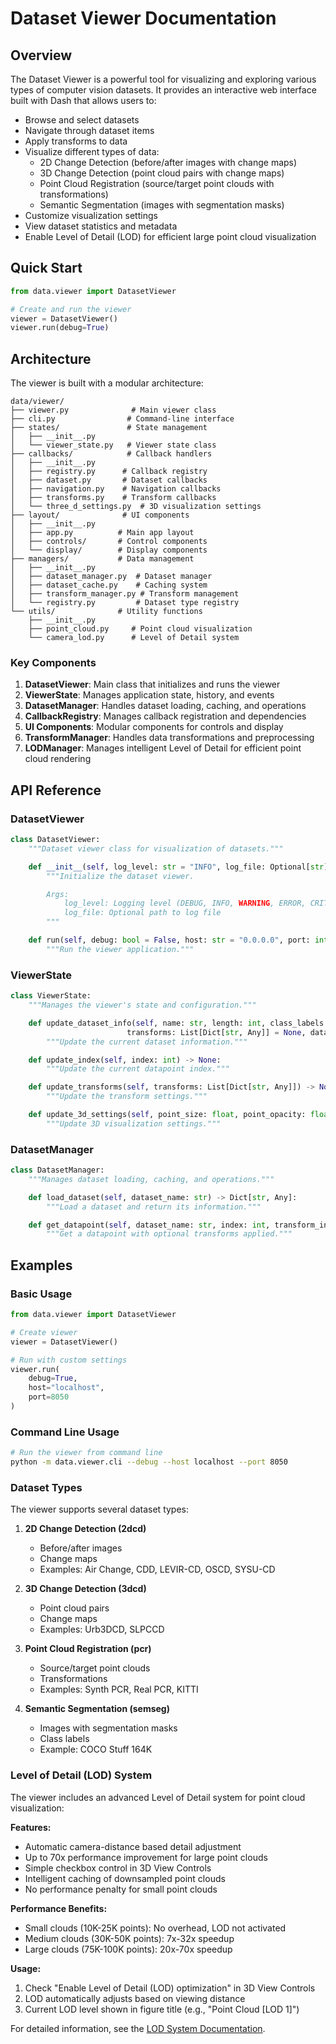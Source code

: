 # Dataset Viewer Documentation

## Overview

The Dataset Viewer is a powerful tool for visualizing and exploring various types of computer vision datasets. It provides an interactive web interface built with Dash that allows users to:

- Browse and select datasets
- Navigate through dataset items
- Apply transforms to data
- Visualize different types of data:
  - 2D Change Detection (before/after images with change maps)
  - 3D Change Detection (point cloud pairs with change maps)
  - Point Cloud Registration (source/target point clouds with transformations)
  - Semantic Segmentation (images with segmentation masks)
- Customize visualization settings
- View dataset statistics and metadata
- Enable Level of Detail (LOD) for efficient large point cloud visualization

## Quick Start

```python
from data.viewer import DatasetViewer

# Create and run the viewer
viewer = DatasetViewer()
viewer.run(debug=True)
```

## Architecture

The viewer is built with a modular architecture:

```
data/viewer/
├── viewer.py              # Main viewer class
├── cli.py                # Command-line interface
├── states/               # State management
│   ├── __init__.py
│   └── viewer_state.py   # Viewer state class
├── callbacks/            # Callback handlers
│   ├── __init__.py
│   ├── registry.py      # Callback registry
│   ├── dataset.py       # Dataset callbacks
│   ├── navigation.py    # Navigation callbacks
│   ├── transforms.py    # Transform callbacks
│   └── three_d_settings.py  # 3D visualization settings
├── layout/              # UI components
│   ├── __init__.py
│   ├── app.py          # Main app layout
│   ├── controls/       # Control components
│   └── display/        # Display components
├── managers/           # Data management
│   ├── __init__.py
│   ├── dataset_manager.py  # Dataset manager
│   ├── dataset_cache.py    # Caching system
│   ├── transform_manager.py # Transform management
│   └── registry.py         # Dataset type registry
└── utils/              # Utility functions
    ├── __init__.py
    ├── point_cloud.py     # Point cloud visualization
    └── camera_lod.py      # Level of Detail system
```

### Key Components

1. **DatasetViewer**: Main class that initializes and runs the viewer
2. **ViewerState**: Manages application state, history, and events
3. **DatasetManager**: Handles dataset loading, caching, and operations
4. **CallbackRegistry**: Manages callback registration and dependencies
5. **UI Components**: Modular components for controls and display
6. **TransformManager**: Handles data transformations and preprocessing
7. **LODManager**: Manages intelligent Level of Detail for efficient point cloud rendering

## API Reference

### DatasetViewer

```python
class DatasetViewer:
    """Dataset viewer class for visualization of datasets."""

    def __init__(self, log_level: str = "INFO", log_file: Optional[str] = None):
        """Initialize the dataset viewer.

        Args:
            log_level: Logging level (DEBUG, INFO, WARNING, ERROR, CRITICAL)
            log_file: Optional path to log file
        """

    def run(self, debug: bool = False, host: str = "0.0.0.0", port: int = 8050) -> None:
        """Run the viewer application."""
```

### ViewerState

```python
class ViewerState:
    """Manages the viewer's state and configuration."""

    def update_dataset_info(self, name: str, length: int, class_labels: Dict[int, str],
                          transforms: List[Dict[str, Any]] = None, dataset_type: str = None) -> None:
        """Update the current dataset information."""

    def update_index(self, index: int) -> None:
        """Update the current datapoint index."""

    def update_transforms(self, transforms: List[Dict[str, Any]]) -> None:
        """Update the transform settings."""

    def update_3d_settings(self, point_size: float, point_opacity: float) -> None:
        """Update 3D visualization settings."""
```

### DatasetManager

```python
class DatasetManager:
    """Manages dataset loading, caching, and operations."""

    def load_dataset(self, dataset_name: str) -> Dict[str, Any]:
        """Load a dataset and return its information."""

    def get_datapoint(self, dataset_name: str, index: int, transform_indices: Optional[List[int]] = None) -> Dict[str, Dict[str, Any]]:
        """Get a datapoint with optional transforms applied."""
```

## Examples

### Basic Usage

```python
from data.viewer import DatasetViewer

# Create viewer
viewer = DatasetViewer()

# Run with custom settings
viewer.run(
    debug=True,
    host="localhost",
    port=8050
)
```

### Command Line Usage

```bash
# Run the viewer from command line
python -m data.viewer.cli --debug --host localhost --port 8050
```

### Dataset Types

The viewer supports several dataset types:

1. **2D Change Detection (2dcd)**
   - Before/after images
   - Change maps
   - Examples: Air Change, CDD, LEVIR-CD, OSCD, SYSU-CD

2. **3D Change Detection (3dcd)**
   - Point cloud pairs
   - Change maps
   - Examples: Urb3DCD, SLPCCD

3. **Point Cloud Registration (pcr)**
   - Source/target point clouds
   - Transformations
   - Examples: Synth PCR, Real PCR, KITTI

4. **Semantic Segmentation (semseg)**
   - Images with segmentation masks
   - Class labels
   - Example: COCO Stuff 164K

### Level of Detail (LOD) System

The viewer includes an advanced Level of Detail system for point cloud visualization:

**Features:**
- Automatic camera-distance based detail adjustment
- Up to 70x performance improvement for large point clouds
- Simple checkbox control in 3D View Controls
- Intelligent caching of downsampled point clouds
- No performance penalty for small point clouds

**Performance Benefits:**
- Small clouds (10K-25K points): No overhead, LOD not activated
- Medium clouds (30K-50K points): 7x-32x speedup
- Large clouds (75K-100K points): 20x-70x speedup

**Usage:**
1. Check "Enable Level of Detail (LOD) optimization" in 3D View Controls
2. LOD automatically adjusts based on viewing distance
3. Current LOD level shown in figure title (e.g., "Point Cloud [LOD 1]")

For detailed information, see the [LOD System Documentation](lod_system.md).

